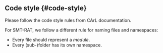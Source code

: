 ## Code style {#code-style}

Please follow the code style rules from CArL documentation.

For SMT-RAT, we follow a different rule for naming files and namespaces:

* Every file should represent a *module*.
* Every (sub-)folder has its own namespace.